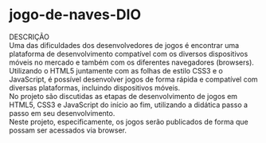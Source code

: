 # jogo-de-naves-DIO
 DESCRIÇÃO 
 <br> 
 Uma das dificuldades dos desenvolvedores de jogos é encontrar uma plataforma de desenvolvimento compatível com os diversos dispositivos móveis no mercado e também com os diferentes navegadores (browsers). 
 <br> 
 Utilizando o HTML5 juntamente com as folhas de estilo CSS3 e o JavaScript, é possível desenvolver jogos de forma rápida e compatível com diversas plataformas, incluindo dispositivos móveis. 
 <br> 
 No projeto são discutidas as etapas de desenvolvimento de jogos em HTML5, CSS3 e JavaScript do início ao fim, utilizando a didática passo a passo em seu desenvolvimento. 
 <br> 
 Neste projeto, especificamente, os jogos serão publicados de forma que possam ser acessados via browser.
<br>

